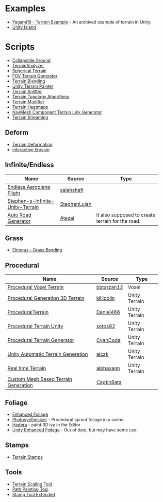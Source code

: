 # Examples

* [Yagami19 - Terrain Example](https://github.com/Yagami19/TerrainExample) - An archived example of terrain in Unity.
* [Unity Island](https://github.com/humbertodias/unity-island)
# Scripts
* [Collapsible Ground](https://github.com/MaxwellGengYF/Unity-Collapsible-Ground)
* [TerrainAnalyzer](https://github.com/superjamesmccafferty/TerrainAnalyzer)
* [Spherical Terrain](https://github.com/tjbaron/UnityTerrain)
* [FOV Terrain Generator](https://github.com/ScienceExp/Unity-FOV-Terrain-Generator)
* [Terrain Blending](https://github.com/bad3p/TerrainBlending)
* [Unity Terrain Painter](https://github.com/drParadox312/Unity-TerrainPainter)
* [Terrain Splitter](https://github.com/ExpressoBits/STerrainSplit)
* [Terrain Topology Algorithms](https://github.com/Scrawk/Terrain-Topology-Algorithms)
* [Terrain Modifier](https://github.com/mogoson/TerrainModifier)
* [Terrain Heatmaps](https://github.com/EdwardAndrew/UnityTerrainHeatmaps)
* [NavMesh Component Terrain Link Generator](https://github.com/Fove/NavMeshComponentTerrainLinkGenerator)
* [Terrain Streaming](https://github.com/ferdbold/unity-terrain-streaming)
## Deform
* [Terrain Deformation](https://armedunity.com/topic/5-unity3d-terrain-deformation-real-time/)
* [Interactive Erosion](https://github.com/Scrawk/Interactive-Erosion)
## Infinite/Endless
| Name | Source | Type  |
| --- | --- | --- | 
|[Endless Aeroplane Flight](https://github.com/salehshafi/Endless-Aeroplane-Flight)|[salehshafi](https://github.com/salehshafi/)
|[Stephen-s-Infinite-Unity-Terrain](https://github.com/StephenLujan/Stephen-s-Infinite-Unity-Terrain)|[StephenLujan](https://github.com/StephenLujan/)
|[Auto Road Generator](https://github.com/Atezai/Auto-Road-Generator)|[Atezai](https://github.com/Atezai/)|It also supposed to create terrain for the road.



## Grass
* [Elringus - Grass Bending](https://github.com/Elringus/GrassBending)
## Procedural

| Name | Source | Type  |
| --- | --- | --- | 
|[Procedural Voxel Terrain](https://github.com/bbtarzan12/Unity-Procedural-Voxel-Terrain)|[bbtarzan12](https://github.com/bbtarzan12)| Voxel
|[Procedural Generation 3D Terrain](https://github.com/killicolin/Procedural-Generation-3D-Terrain-Unity-)|[killicolin](https://github.com/killicolin)|Unity Terrain
|[ProceduralTerrain](https://github.com/Daniel466/Procedural-Terrain-Generation-with-Unity)|[Daniel466](https://github.com/Daniel466)|Unity Terrain
|[Procedural Terrain Unity](https://github.com/sotos82/ProceduralTerrainUnity)|[sotos82](https://github.com/sotos82)|Unity Terrain
|[Procedural Terrain Generator](https://github.com/CyanCode/Procedural-Terrain-Generator)|[CyanCode](https://github.com/CyanCode)|Unity Terrain
|[Unity Automatic Terrain Generation](https://github.com/aiczk/Unity-Automatic-terrain-generation)|[aiczk](https://github.com/aiczk)|Unity Terrain
|[Real time Terrain](https://github.com/alphaxaon/RealtimeTerrain)|[alphaxaon](https://github.com/alphaxaon/)|Unity Terrain
|[Custom Mesh Based Terrain Generation](https://github.com/CaptinBata/Custom-Mesh-based-Terrain-Generation)|[CaptinBata](https://github.com/CaptinBata)


## Foliage
* [Enhanced Foliage](https://github.com/marmitaTH/unity-enhanced-foliage)
* [Photosynthesizer](https://github.com/alexismorin/Photosynthesizer) - Procedural sprout foliage in a scene.
* [Hedera](https://github.com/radiatoryang/hedera) - paint 3D ivy in the Editor
* [Unity Enhanced Foilage](https://github.com/marmitoTH/unity-enhanced-foliage) - Out of date, but may have some use.

## Stamps
* [Terrain Stamps](https://github.com/Roland09/Terrain-Stamps)

## Tools
* [Terrain Scaling Tool](https://github.com/null511/Unity.TerrainScalingTool)
* [Path Painting Tool](https://github.com/Roland09/PathPaintTool)
* [Stamp Tool Extended](https://github.com/Roland09/StampToolExtended)
